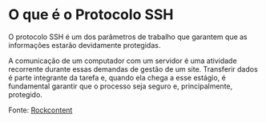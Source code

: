 # O que é o Protocolo SSH 
O protocolo SSH é um dos parâmetros de trabalho que garantem que as informações estarão devidamente protegidas.

A comunicação de um computador com um servidor é uma atividade recorrente durante essas demandas de gestão de um site. Transferir dados é parte integrante da tarefa e, quando ela chega a esse estágio, é fundamental garantir que o processo seja seguro e, principalmente, protegido.

Fonte:
[Rockcontent](https://rockcontent.com/br/blog/ssh/)
